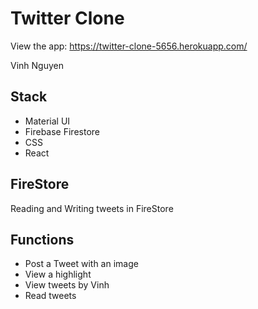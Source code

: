 # Twitter Clone

View the app: https://twitter-clone-5656.herokuapp.com/

Vinh Nguyen

## Stack

* Material UI
* Firebase Firestore
* CSS
* React

## FireStore

Reading and Writing tweets in FireStore

## Functions

* Post a Tweet with an image
* View a highlight
* View tweets by Vinh
* Read tweets
